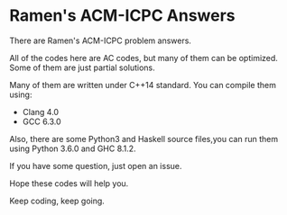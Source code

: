 # Ramen's ACM-ICPC Answers

There are Ramen's ACM-ICPC problem answers.

All of the codes here are AC codes, but many of them can be optimized. Some of them are just partial solutions.

Many of them are written under C++14 standard.
You can compile them using:
- Clang 4.0
- GCC 6.3.0

Also, there are some Python3 and Haskell source files,you can run them using Python 3.6.0 and GHC 8.1.2.

If you have some question, just open an issue.

Hope these codes will help you.

Keep coding, keep going.